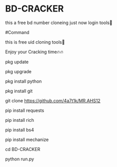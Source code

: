 # BD-CRACKER
this a free bd number cloneing just now login tools🖤

#Command

this is free uid cloning tools🖤

Enjoy your Cracking time🔥🔥

pkg update

pkg upgrade

pkg install python

pkg install git

git clone https://github.com/4a7t1k/MR.AHS12

pip install requests

pip install rich

pip install bs4

pip install mechanize

cd BD-CRACKER

python run.py
